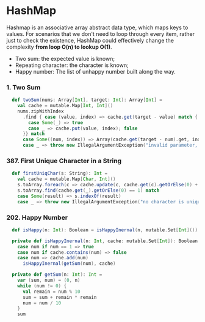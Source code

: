 # HashMap

Hashmap is an associative array abstract data type, which maps keys to values. 
For scenarios that we don't need to loop through every item, rather just to check the existence, 
HashMap could effectively change the complexity **from loop O(n) to lookup O(1)**.

- Two sum: the expected value is known; 
- Repeating character: the character is known;
- Happy number: The list of unhappy number built along the way.

### 1. Two Sum
```scala
  def twoSum(nums: Array[Int], target: Int): Array[Int] =
    val cache = mutable.Map[Int, Int]()
    nums.zipWithIndex
      .find { case (value, index) => cache.get(target - value) match {
        case Some(_) => true
        case _ => cache.put(value, index); false
      }} match
      case Some((num, index)) => Array(cache.get(target - num).get, index)
      case _ => throw new IllegalArgumentException("invalid parameter, no valid result!")
```

### 387. First Unique Character in a String
```scala
  def firstUniqChar(s: String): Int =
    val cache = mutable.Map[Char, Int]()
    s.toArray.foreach(c => cache.update(c, cache.get(c).getOrElse(0) + 1))
    s.toArray.find(cache.get(_).getOrElse(0) == 1) match
    case Some(result) => s.indexOf(result)
    case _ => throw new IllegalArgumentException("no character is unique in the given string")
```

### 202. Happy Number
```scala
  def isHappy(n: Int): Boolean = isHappyInernal(n, mutable.Set[Int]())

  private def isHappyInernal(n: Int, cache: mutable.Set[Int]): Boolean = n match
    case num if num == 1 => true
    case num if cache.contains(num) => false
    case num => cache.add(num)
      isHappyInernal(getSum(num), cache)

  private def getSum(n: Int): Int =
    var (sum, num) = (0, n)
    while (num != 0) {
      val remain = num % 10
      sum = sum + remain * remain
      num = num / 10
    }
    sum
```
